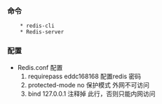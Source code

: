 ### 命令

		* redis-cli
		* Redis-server

### 配置

* Redis.conf 配置
  1. requirepass   eddc168168  配置redis 密码
  2.  protected-mode no  保护模式 外网不可访问
  3. bind 127.0.0.1  注释掉  此行，否则只能内网访问



   

  

  
